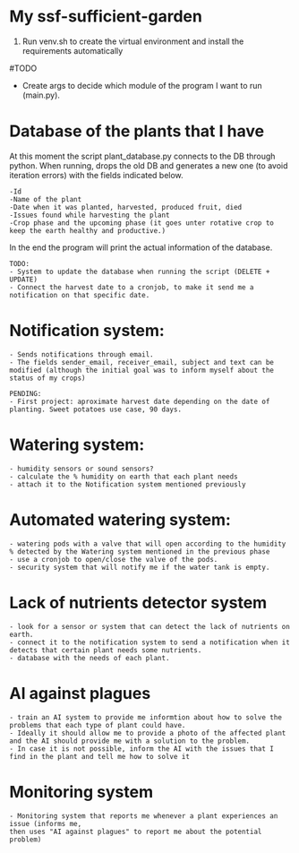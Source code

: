 

# My ssf-sufficient-garden

1. Run venv.sh to create the virtual environment and install the requirements automatically

#TODO
- Create args to decide which module of the program I want to run (main.py). 


# Database of the plants that I have
    
At this moment the script plant_database.py connects to the DB through python.
When running, drops the old DB and generates a new one (to avoid iteration errors) with the fields indicated below.

    -Id
    -Name of the plant
    -Date when it was planted, harvested, produced fruit, died
    -Issues found while harvesting the plant
    -Crop phase and the upcoming phase (it goes unter rotative crop to keep the earth healthy and productive.)

In the end the program will print the actual information of the database.

    TODO: 
    - System to update the database when running the script (DELETE + UPDATE)
    - Connect the harvest date to a cronjob, to make it send me a notification on that specific date.

# Notification system: 
    - Sends notifications through email.
    - The fields sender_email, receiver_email, subject and text can be modified (although the initial goal was to inform myself about the status of my crops)
    
    PENDING:
    - First project: aproximate harvest date depending on the date of planting. Sweet potatoes use case, 90 days. 

# Watering system: 
    - humidity sensors or sound sensors?
    - calculate the % humidity on earth that each plant needs
    - attach it to the Notification system mentioned previously

# Automated watering system: 
    - watering pods with a valve that will open according to the humidity % detected by the Watering system mentioned in the previous phase
    - use a cronjob to open/close the valve of the pods.
    - security system that will notify me if the water tank is empty. 

# Lack of nutrients detector system
    - look for a sensor or system that can detect the lack of nutrients on earth. 
    - connect it to the notification system to send a notification when it detects that certain plant needs some nutrients. 
    - database with the needs of each plant. 

# AI against plagues
    - train an AI system to provide me informtion about how to solve the problems that each type of plant could have. 
    - Ideally it should allow me to provide a photo of the affected plant and the AI should provide me with a solution to the problem.
    - In case it is not possible, inform the AI with the issues that I find in the plant and tell me how to solve it

# Monitoring system
    - Monitoring system that reports me whenever a plant experiences an issue (informs me, 
    then uses "AI against plagues" to report me about the potential problem)